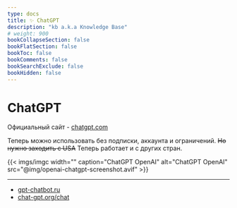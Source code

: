 ```yaml
---
type: docs
title: ✨ ChatGPT
description: "kb a.k.a Knowledge Base"
# weight: 900
bookCollapseSection: false
bookFlatSection: false
bookToc: false
bookComments: false
bookSearchExclude: false
bookHidden: false
---
```


# ChatGPT

Официальный сайт - [chatgpt.com](https://chatgpt.com/?sl)

Теперь можно использовать без подписки, аккаунта и ограничений. ~~Но нужно заходить с USA~~ Теперь работает и с других стран.

{{< imgs/imgc width="" caption="ChatGPT OpenAI" alt="ChatGPT OpenAI" src="@img/openai-chatgpt-screenshot.avif" >}}

---

- [gpt-chatbot.ru](https://gpt-chatbot.ru/?nt)
- [chat-gpt.org/chat](https://chat-gpt.org/chat?nt)
